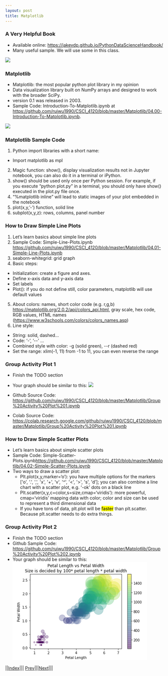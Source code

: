 ```yaml
---
layout: post
title: Matplotlib
---
```


### A Very Helpful Book
- Available online: <https://jakevdp.github.io/PythonDataScienceHandbook/>
- Many useful sample. We will use some in this class.

![](mpl.png)

### Matplotlib
- Matplotlib: the most popular python plot library in my opinion
- Data visualization library built on NumPy arrays and designed to work with the broader SciPy.
- version 0.1 was released in 2003.
- Sample Code: Introduction-To-Matplotlib.ipynb at <https://github.com/ruiwu1990/CSCI_4120/blob/master/Matplotlib/04.00-Introduction-To-Matplotlib.ipynb>.

![](mpl2.png)

### Matplotlib Sample Code
1. Python import libraries with a short name:
* Import matplotlib as mpl
2. Magic function: show(), display visualization results not in Jupyter notebook, you can also do it in a terminal or iPython.
3. show() should be used only once per Python session. For example, if you execute “python plot.py” in a terminal, you should only have show() executed in the plot.py file once.
4. “%matplotlib inline” will lead to static images of your plot embedded in the notebook
5. plot(x,y,’-’) function, solid line
6. subplot(x,y,z): rows, columns, panel number

### How to Draw Simple Line Plots
1. Let’s learn basics about simple line plots
2. Sample Code: Simple-Line-Plots.ipynb <https://github.com/ruiwu1990/CSCI_4120/blob/master/Matplotlib/04.01-Simple-Line-Plots.ipynb>
3. seaborn-whitegrid: grid graph
4. Basic steps:
* Initialization: create a figure and axes.
* Define x-axis data and y-axis data
* Set labels
* Plot(): if you do not define still, color parameters, matplotlib will use default values
5. About colors: names, short color code (e.g. r,g,b) <https://matplotlib.org/2.0.2/api/colors_api.html>, gray scale, hex code, RGB values, HTML names (<https://www.w3schools.com/colors/colors_names.asp>)
6. Line style:
* String: solid, dashed…
* Code: ‘-’, ‘\-\-’ …
* Combined style with color: -g (solid green), \-\-r (dashed red)
* Set the range: xlim(-1, 11) from -1 to 11, you can even reverse the range

### Group Activity Plot 1
- Finish the TODO section
- Your graph should be similar to this:
![](mpl3.png)

- Github Source Code: <https://github.com/ruiwu1990/CSCI_4120/blob/master/Matplotlib/Group%20Activity%20Plot%201.ipynb>
- Colab Source Code: <https://colab.research.google.com/github/ruiwu1990/CSCI_4120/blob/master/Matplotlib/Group%20Activity%20Plot%201.ipynb>

### How to Draw Simple Scatter Plots
- Let’s learn basics about simple scatter plots
- Sample Code: Simple-Scatter-Plots.ipynb<https://github.com/ruiwu1990/CSCI_4120/blob/master/Matplotlib/04.02-Simple-Scatter-Plots.ipynb>
- Two ways to draw a scatter plot:
	* Plt.plot(x,y,marker=‘o’): you have multiple options for the markers ['o', '.', ',', 'x', '+', 'v', '^', '<', '>', 's', 'd’]; you can also combine a line chart with a scatter plot, e.g. ‘-ok’ dots on a black line
	* Plt.scatter(x,y,c=color,s=size,cmap=‘viridis’): more powerful, cmap=‘viridis’ mapping data with color; color and size can be used to represent a third dimensional data
	* If you have tons of data, plt.plot will be <mark>faster</mark> than plt.scatter. Because plt.scatter needs to do extra things.

### Group Activity Plot 2
- Finish the TODO section
- Github Sample Code: <https://github.com/ruiwu1990/CSCI_4120/blob/master/Matplotlib/Group%20Activity%20Plot%202.ipynb>
- Your graph should be similar to this:
![](gap2.png)

||[Index](../../../)||| [Prev](../k-part2/)|||[Next](../k-part4/)|||
